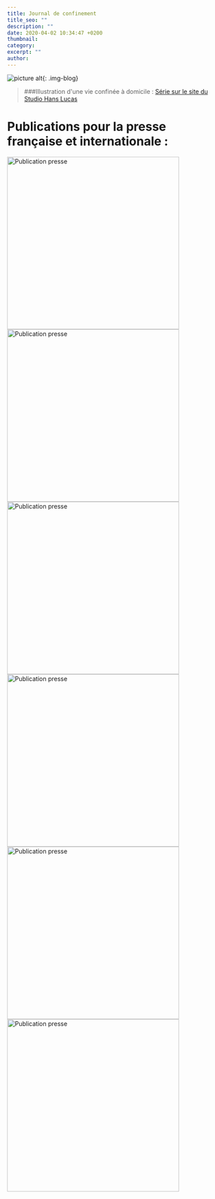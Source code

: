 ```yaml
---
title: Journal de confinement
title_seo: ""
description: ""
date: 2020-04-02 10:34:47 +0200
thumbnail:
category:
excerpt: ""
author:
---
```


![picture alt](/images/confinement_03.jpg "Journal de confinement"){: .img-blog}

> ###Illustration d'une vie confinée à domicile : [Série sur le site du Studio Hans Lucas](http://hanslucas.com/mthomasset/photo/31959)

<div class="container">
  <div class="row">
    <div class="col-sm-12">
     	<h1>Publications pour la presse française et internationale :</h1>
    </div>
   </div>	
   <div class="row">
    <div class="col-xs-12 col-sm-4">
    	<img src="/images/publications/publication_51.jpg" alt="Publication presse" style="height:400px">
    </div>
    <div class="col-sm-4">
    	<img src="/images/publications/publication_52.jpg" alt="Publication presse" style="height:400px">
    </div>
    <div class="col-sm-4">
    	<img src="/images/publications/publication_55.jpg" alt="Publication presse" style="height:400px">
    </div>
    <div class="col-sm-4">
    	<img src="/images/publications/publication_56.jpg" alt="Publication presse" style="height:400px">
    </div>
    <div class="col-sm-4">
    	<img src="/images/publications/publication_48B.jpg" alt="Publication presse" style="height:400px">
    </div>
    <div class="col-sm-4">
    	<img src="/images/publications/publication_44.jpg" alt="Publication presse" style="height:400px">
    </div>
  </div>
</div>

<!-- ![picture alt](/images/publication_51.jpg "Publication presse"){: .img-blog, width="100%"}

![picture alt](/images/publication_52.jpg "Publication presse"){: .img-blog}

![picture alt](/images/publication_55.jpg "Publication presse"){: .img-blog}

![picture alt](/images/publication_56.jpg "Publication presse"){: .img-blog}

![picture alt](/images/publication_48B.jpg "Publication presse"){: .img-blog}

![picture alt](/images/publication_44.jpg "Publication presse"){: .img-blog} -->